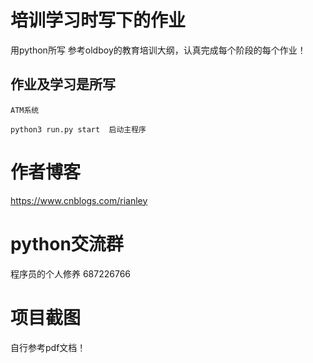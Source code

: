 # 培训学习时写下的作业
用python所写
参考oldboy的教育培训大纲，认真完成每个阶段的每个作业！


## 作业及学习是所写

    ATM系统

    python3 run.py start  启动主程序


# 作者博客
https://www.cnblogs.com/rianley
# python交流群
  程序员的个人修养 687226766


# 项目截图
自行参考pdf文档！

